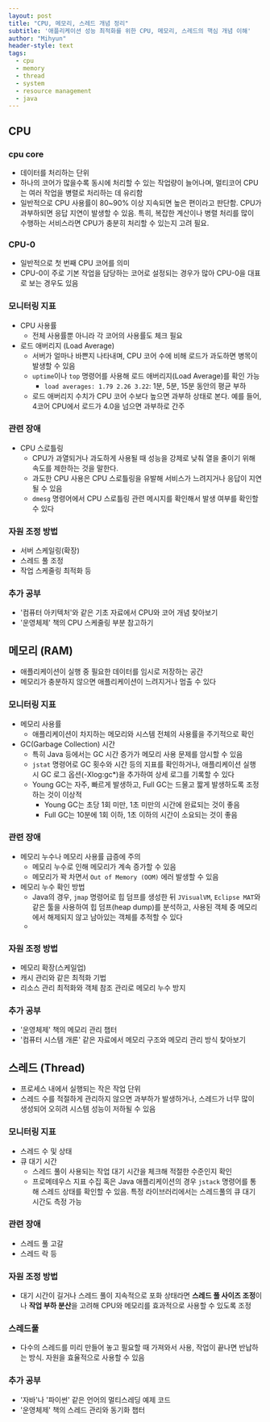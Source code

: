 ```yaml
---
layout: post
title: "CPU, 메모리, 스레드 개념 정리"
subtitle: '애플리케이션 성능 최적화를 위한 CPU, 메모리, 스레드의 핵심 개념 이해'
author: "Mihyun"
header-style: text
tags:
  - cpu
  - memory
  - thread
  - system
  - resource management
  - java
---
```


## CPU
### cpu core
- 데이터를 처리하는 단위
- 하나의 코어가 많을수록 동시에 처리할 수 있는 작업량이 늘어나며, 멀티코어 CPU는 여러 작업을 병렬로 처리하는 데 유리함
- 일반적으로 CPU 사용률이 80~90% 이상 지속되면 높은 편이라고 판단함. CPU가 과부하되면 응답 지연이 발생할 수 있음. 특히, 복잡한 계산이나 병렬 처리를 많이 수행하는 서비스라면 CPU가 충분히 처리할 수 있는지 고려 필요. 

### CPU-0
- 일반적으로 첫 번째 CPU 코어를 의미
- CPU-0이 주로 기본 작업을 담당하는 코어로 설정되는 경우가 많아 CPU-0을 대표로 보는 경우도 있음

### 모니터링 지표
- CPU 사용률
   - 전체 사용률뿐 아니라 각 코어의 사용률도 체크 필요
- 로드 애버리지 (Load Average)
   - 서버가 얼마나 바쁜지 나타내며, CPU 코어 수에 비해 로드가 과도하면 병목이 발생할 수 있음
   - `uptime`이나 `top` 명령어를 사용해 로드 애버리지(Load Average)를 확인 가능
      - `load averages: 1.79 2.26 3.22`: 1분, 5분, 15분 동안의 평균 부하
   - 로드 애버리지 수치가 CPU 코어 수보다 높으면 과부하 상태로 본다. 예를 들어, 4코어 CPU에서 로드가 4.0을 넘으면 과부하로 간주 


### 관련 장애
- CPU 스로틀링
   - CPU가 과열되거나 과도하게 사용될 때 성능을 강제로 낮춰 열을 줄이기 위해 속도를 제한하는 것을 말한다.
   - 과도한 CPU 사용은 CPU 스로틀링을 유발해 서비스가 느려지거나 응답이 지연될 수 있음
   - `dmesg` 명령어에서 CPU 스로틀링 관련 메시지를 확인해서 발생 여부를 확인할 수 있다

### 자원 조정 방법
- 서버 스케일링(확장)
- 스레드 풀 조정
- 작업 스케줄링 최적화 등

### 추가 공부
- '컴퓨터 아키텍처'와 같은 기초 자료에서 CPU와 코어 개념 찾아보기
- '운영체제' 책의 CPU 스케줄링 부분 참고하기

## 메모리 (RAM)
- 애플리케이션이 실행 중 필요한 데이터를 임시로 저장하는 공간
- 메모리가 충분하지 않으면 애플리케이션이 느려지거나 멈출 수 있다

### 모니터링 지표
- 메모리 사용률
   - 애플리케이션이 차지하는 메모리와 시스템 전체의 사용률을 주기적으로 확인
- GC(Garbage Collection) 시간
   - 특히 Java 등에서는 GC 시간 증가가 메모리 사용 문제를 암시할 수 있음
   - `jstat` 명령어로 GC 횟수와 시간 등의 지표를 확인하거나, 애플리케이션 실행 시 GC 로그 옵션(-Xlog:gc*)을 추가하여 상세 로그를 기록할 수 있다
   - Young GC는 자주, 빠르게 발생하고, Full GC는 드물고 짧게 발생하도록 조정하는 것이 이상적
      - Young GC는 초당 1회 미만, 1초 미만의 시간에 완료되는 것이 좋음
      - Full GC는 10분에 1회 이하, 1초 이하의 시간이 소요되는 것이 좋음

### 관련 장애
- 메모리 누수나 메모리 사용률 급증에 주의
   - 메모리 누수로 인해 메모리가 계속 증가할 수 있음
   - 메모리가 꽉 차면서 `Out of Memory (OOM)` 에러 발생할 수 있음
- 메모리 누수 확인 방법
   - Java의 경우, `jmap` 명령어로 힙 덤프를 생성한 뒤 `JVisualVM`, `Eclipse MAT`와 같은 툴을 사용하여 힙 덤프(heap dump)를 분석하고, 사용된 객체 중 메모리에서 해제되지 않고 남아있는 객체를 추적할 수 있다
   - 

### 자원 조정 방법
- 메모리 확장(스케일업)
- 캐시 관리와 같은 최적화 기법
- 리소스 관리 최적화와 객체 참조 관리로 메모리 누수 방지

### 추가 공부
- '운영체제' 책의 메모리 관리 챕터
- '컴퓨터 시스템 개론' 같은 자료에서 메모리 구조와 메모리 관리 방식 찾아보기


## 스레드 (Thread)
- 프로세스 내에서 실행되는 작은 작업 단위
- 스레드 수를 적절하게 관리하지 않으면 과부하가 발생하거나, 스레드가 너무 많이 생성되어 오히려 시스템 성능이 저하될 수 있음

### 모니터링 지표
- 스레드 수 및 상태
- 큐 대기 시간
   - 스레드 풀이 사용되는 작업 대기 시간을 체크해 적절한 수준인지 확인
    - 프로메테우스 지표 수집 혹은 Java 애플리케이션의 경우 `jstack` 명령어를 통해 스레드 상태를 확인할 수 있음. 특정 라이브러리에서는 스레드풀의 큐 대기 시간도 측정 가능

### 관련 장애
- 스레드 풀 고갈
- 스레드 락 등

### 자원 조정 방법
- 대기 시간이 길거나 스레드 풀이 지속적으로 포화 상태라면 **스레드 풀 사이즈 조정**이나 **작업 부하 분산**을 고려해 CPU와 메모리를 효과적으로 사용할 수 있도록 조정

### 스레드풀
- 다수의 스레드를 미리 만들어 놓고 필요할 때 가져와서 사용, 작업이 끝나면 반납하는 방식. 자원을 효율적으로 사용할 수 있음

### 추가 공부
- '자바'나 '파이썬' 같은 언어의 멀티스레딩 예제 코드
- '운영체제' 책의 스레드 관리와 동기화 챕터
